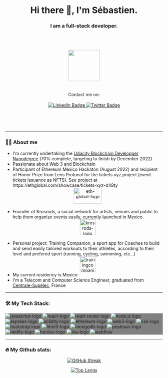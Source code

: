 

<div id="header" align="center">
  
  <h1>Hi there 👋, I'm Sébastien.</h1>
  <h3>I am a full-stack developer.</h3>
  <br/><br/><br/>
  
  <img src="https://media.giphy.com/media/M9gbBd9nbDrOTu1Mqx/giphy.gif" width="100"/>
  <br/><br/><br/>

  <div id="badges">
    <div>
      Contact me on:
    </div>
    <br/>
    <a href="https://www.linkedin.com/in/sebastien-bielecki/" target="_blank" rel="noreferrer noopener">
      <img src="https://img.shields.io/badge/LinkedIn-blue?style=for-the-badge&logo=linkedin&logoColor=white" alt="LinkedIn Badge"/>
    </a>
    <a href="https://twitter.com/Binucci04" target="_blank" rel="noreferrer noopener">
      <img src="https://img.shields.io/badge/Twitter-blue?style=for-the-badge&logo=twitter&logoColor=white" alt="Twitter Badge"/>
    </a>
    
  <br/><br/>
  </div>
    <img src="https://komarev.com/ghpvc/?username=SebastienBielecki&style=flat-square&color=blue" alt=""/>
</div>

---

### :man_technologist: About me
<ul>
  <li>I'm currently undertaking the 
  <a href="https://www.udacity.com/course/blockchain-developer-nanodegree--nd1309">Udacity Blockchain Developper Nanodegree</a>
   (70% complete, targeting to finish by December 2022)
  </li>
<li>Passionate about Web 3 and Blockchain</li>
<li>Participant of Ethereum Mexico Hackaton (August 2022) and recipient of Honor Prize from Lens Protocol for the tickets.xyz project (event tickets issuance as NFTS). See project at https://ethglobal.com/showcase/tickets-xyz-d48ty
  <div align="center">
    <a href="https://www.krosrods.com">
      <img src="https://logovtor.com/wp-content/uploads/2019/10/ethglobal-logo-vector.png" height=50 width=90 alt="eth-global-logo" />
    </a>
  </div>
<br/>  
</li>
<li>Founder of Krosrods, a social network for artists, venues and public to help them organize events easily, currently launched in Mexico.
  <div align="center">
    <a href="https://www.krosrods.com">
      <img src="https://s3.amazonaws.com/appforest_uf/f1663101780653x355127927582281400/ICONO-APLICACIO%CC%81N-KROSRODS-100x100.png" height=50 width=50 alt="krosrods-logo" />
    </a>
  </div>
  <br/>  
</li>
<li>Personal project: Training Companion, a sport app for Coaches to build and send easily tailored workouts to their athletes, according to their level and prefered sport (running, cycling, swimming, etc...)
  <div align="center">
    <a href="https://www.trainingcompanion.app">
      <img src="https://s3.amazonaws.com/appforest_uf/f1641400116912x716640977987481600/Artboard%2014%20copy%202.png" height=50 width=50 alt="trainingcompanion-logo" />
    </a>
  </div>
 </li>
  <li>My current residency is Mexico</li>
  <li>I'm a Telecom and Computer Science Engineer, graduated from <a href="https://www.centralesupelec.fr/en">Centrale-Supélec</a>, France</li>
  
</ul>

---

### :hammer_and_wrench: My Tech Stack:
<div style="background-color: grey;">
  <img src="https://img.shields.io/badge/javascript-black?style=for-the-badge&logo=javascript&logoColor=white%22" alt="javascript-logo"/>
  <img src="https://img.shields.io/badge/React-black?style=for-the-badge&logo=react&logoColor=white%22" alt="react-logo"/>
  <img src="https://img.shields.io/badge/react%20router-CA4245?style=for-the-badge&logo=reactrouter&logoColor=white" alt="react router logo"/>
  <img src="https://img.shields.io/badge/node.js-white?style=for-the-badge&logo=nodedotjs&logoColor=white%22" alt="node.js logo"/>
  <img src="https://img.shields.io/badge/express.js-black?style=for-the-badge&logo=express&logoColor=white%22" alt="express-logo"/>
  <img src="https://img.shields.io/badge/Solidity-black?style=for-the-badge&logo=solidity&logoColor=white%22" alt="solidity-logo"/>
  <img src="https://img.shields.io/badge/ethereum-3C3C3D?style=for-the-badge&logo=ethereum&logoColor=white" alt="ethereum-logo"/>
  <img src="https://img.shields.io/badge/Web3.js-F16822?logo=web3dotjs&logoColor=white&style=for-the-badge" alt="web3-logo"/>
  <img src="https://img.shields.io/badge/css-1572B6?style=for-the-badge&logo=css3&logoColor=#1572B6%22" alt="css-logo"/>
  <img src="https://img.shields.io/badge/bootstrap-7952B3?style=for-the-badge&logo=bootstrap&logoColor=white" alt="bootstrap logo" />
  <img src="https://img.shields.io/badge/html-white?style=for-the-badge&logo=html5&logoColor=white%22" alt="html5-logo"/>
  <img src="https://img.shields.io/badge/mongodb-47A248?style=for-the-badge&logo=mongodb&logoColor=white" alt="mongodb-logo"/>
  <img src="https://img.shields.io/badge/postman-FF6C37?style=for-the-badge&logo=postman&logoColor=white" alt="postman-logo"/>
  <img src="https://img.shields.io/badge/netlify-00C7B7?style=for-the-badge&logo=netlify&logoColor=white" alt="netlify-logo"/>
  <img src="https://img.shields.io/badge/heroku-430098?style=for-the-badge&logo=heroku&logoColor=white" alt="heroku-logo" />
  <img src="https://img.shields.io/badge/jira-0052CC?style=for-the-badge&logo=jira&logoColor=white" alt="jira-logo"/>
  <img src="https://img.shields.io/badge/webflow-4353FF?style=for-the-badge&logo=webflow&logoColor=white" alt="webflow"/>
</div>
  
---

### :fire: My Github stats:

<div align="center"
  
[![GitHub Streak](http://github-readme-streak-stats.herokuapp.com?user=sebastienbielecki&theme=dark&background=000000)](https://git.io/streak-stats)



[![Top Langs](https://github-readme-stats.vercel.app/api/top-langs/?username=sebastienbielecki&layout=compact&theme=vision-friendly-dark)](https://github.com/anuraghazra/github-readme-stats)
     
</div>

<!--
**SebastienBielecki/SebastienBielecki** is a ✨ _special_ ✨ repository because its `README.md` (this file) appears on your GitHub profile.

Here are some ideas to get you started:

- 🔭 I’m currently working on ...
- 🌱 I’m currently learning ...
- 👯 I’m looking to collaborate on ...
- 🤔 I’m looking for help with ...
- 💬 Ask me about ...
- 📫 How to reach me: ...
- 😄 Pronouns: ...
- ⚡ Fun fact: ...
-->
